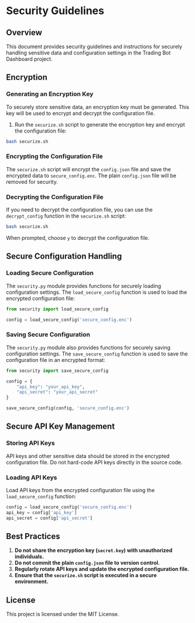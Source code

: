 # Security Guidelines

## Overview

This document provides security guidelines and instructions for securely handling sensitive data and configuration settings in the Trading Bot Dashboard project.

## Encryption

### Generating an Encryption Key

To securely store sensitive data, an encryption key must be generated. This key will be used to encrypt and decrypt the configuration file.

1. Run the `securize.sh` script to generate the encryption key and encrypt the configuration file:

```sh
bash securize.sh
```

### Encrypting the Configuration File

The `securize.sh` script will encrypt the `config.json` file and save the encrypted data to `secure_config.enc`. The plain `config.json` file will be removed for security.

### Decrypting the Configuration File

If you need to decrypt the configuration file, you can use the `decrypt_config` function in the `securize.sh` script:

```sh
bash securize.sh
```

When prompted, choose `y` to decrypt the configuration file.

## Secure Configuration Handling

### Loading Secure Configuration

The `security.py` module provides functions for securely loading configuration settings. The `load_secure_config` function is used to load the encrypted configuration file:

```python
from security import load_secure_config

config = load_secure_config('secure_config.enc')
```

### Saving Secure Configuration

The `security.py` module also provides functions for securely saving configuration settings. The `save_secure_config` function is used to save the configuration file in an encrypted format:

```python
from security import save_secure_config

config = {
    "api_key": "your_api_key",
    "api_secret": "your_api_secret"
}

save_secure_config(config, 'secure_config.enc')
```

## Secure API Key Management

### Storing API Keys

API keys and other sensitive data should be stored in the encrypted configuration file. Do not hard-code API keys directly in the source code.

### Loading API Keys

Load API keys from the encrypted configuration file using the `load_secure_config` function:

```python
config = load_secure_config('secure_config.enc')
api_key = config['api_key']
api_secret = config['api_secret']
```

## Best Practices

1. **Do not share the encryption key (`secret.key`) with unauthorized individuals.**
2. **Do not commit the plain `config.json` file to version control.**
3. **Regularly rotate API keys and update the encrypted configuration file.**
4. **Ensure that the `securize.sh` script is executed in a secure environment.**

## License

This project is licensed under the MIT License.
